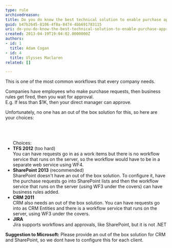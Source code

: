```yaml
---
type: rule
archivedreason: 
title: Do you do know the best technical solution to enable purchase approvals?
guid: b47b2645-8106-4f8a-8474-4bb691783115
uri: do-you-do-know-the-best-technical-solution-to-enable-purchase-approvals
created: 2013-04-19T19:04:02.0000000Z
authors:
- id: 1
  title: Adam Cogan
- id: 4
  title: Ulysses Maclaren
related: []

---
```



<p>This is one of the most common workflows that every company needs. </p><p>Companies have employees who make purchase requests, then business rules get fired, then you wait for approval.<br>
E.g. If less than $1K, then&#160;your direct manager can approve.</p><p>Unfortunately, no one has an out of the box solution for this, so here are your choices&#58;</p>
<br><excerpt class='endintro'></excerpt><br>
<ul> Choices&#58; 
   <li>
      <b>TFS 2012</b> (too hard)<br> You can have requests go in as a work items but there is no workflow service that runs on the server, so the workflow would have to be in a separate web service using WF4.</li><li>
      <b>SharePoint 2013</b> (recommended)<br>SharePoint doesn't have an out of the box solution. To configure it, have the purchase requests go into SharePoint lists and then the workflow service that runs on the server (using WF3 under the covers) can have business rules added.</li><li>
      <b>CRM 2011</b>
      <br> CRM also needs an out of the box solution. You can have requests go into as CRM Entities and there is a workflow service that runs on the server, using WF3 under the covers.</li><li>
      <b>JIRA</b><br> Jira supports workflows and approvals, like SharePoint, but it is not .NET</li></ul><p><strong>Suggestion to Microsoft&#58;</strong> Please provide an out of the box solution for CRM and SharePoint, so we dont have to configure this for each client. </p>


